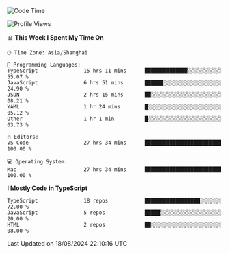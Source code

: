 <!--START_SECTION:waka-->
![Code Time](http://img.shields.io/badge/Code%20Time-6%2C562%20hrs%2048%20mins-blue)

![Profile Views](http://img.shields.io/badge/Profile%20Views-0-blue)

📊 **This Week I Spent My Time On** 

```text
🕑︎ Time Zone: Asia/Shanghai

💬 Programming Languages: 
TypeScript               15 hrs 11 mins      ██████████████░░░░░░░░░░░   55.07 % 
JavaScript               6 hrs 51 mins       ██████░░░░░░░░░░░░░░░░░░░   24.90 % 
JSON                     2 hrs 15 mins       ██░░░░░░░░░░░░░░░░░░░░░░░   08.21 % 
YAML                     1 hr 24 mins        █░░░░░░░░░░░░░░░░░░░░░░░░   05.12 % 
Other                    1 hr 1 min          █░░░░░░░░░░░░░░░░░░░░░░░░   03.73 % 

🔥 Editors: 
VS Code                  27 hrs 34 mins      █████████████████████████   100.00 % 

💻 Operating System: 
Mac                      27 hrs 34 mins      █████████████████████████   100.00 % 
```

**I Mostly Code in TypeScript** 

```text
TypeScript               18 repos            ██████████████████░░░░░░░   72.00 % 
JavaScript               5 repos             █████░░░░░░░░░░░░░░░░░░░░   20.00 % 
HTML                     2 repos             ██░░░░░░░░░░░░░░░░░░░░░░░   08.00 % 
```




 Last Updated on 18/08/2024 22:10:16 UTC
<!--END_SECTION:waka-->
